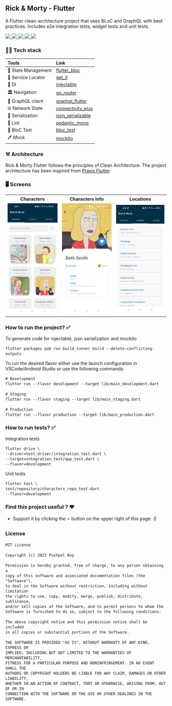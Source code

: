 ## Rick & Morty - Flutter

  <p align="left"> A Flutter clean-architecture project that uses BLoC and GraphQL with best practices. Includes e2e integration tests, widget tests and unit tests.</p>

  <p align="left">
      <a href = "https://github.com/Solido/awesome-flutter">
        <img src = "https://img.shields.io/badge/Awesome-Flutter-blue.svg?color=blue&style=for-the-badge" />
      </a>
      <a href = "https://github.com/pushpalroy/rick_morty_flutter/stargazers">
        <img src="https://img.shields.io/github/stars/pushpalroy/rick_morty_flutter?color=green&style=for-the-badge" />
      </a>
      <a href = "https://github.com/pushpalroy/rick_morty_flutter/network/members">
          <img src="https://img.shields.io/github/forks/pushpalroy/rick_morty_flutter?color=green&style=for-the-badge" />
      </a>
      <a href = "https://github.com/pushpalroy/rick_morty_flutter/watchers">
          <img src="https://img.shields.io/github/watchers/pushpalroy/rick_morty_flutter?color=yellowgreen&style=for-the-badge" />
      </a>
      <a href = "https://github.com/pushpalroy/rick_morty_flutter/issues">
          <img src="https://img.shields.io/github/issues/pushpalroy/rick_morty_flutter?color=orange&style=for-the-badge" />
      </a>
  </p>

### 👨‍💻 Tech stack

| Tools               | Link                                                            |
|:--------------------|:----------------------------------------------------------------|
| 🤖 State Management | [flutter_bloc](https://pub.dev/packages/flutter_bloc)           |
| 💚 Service Locator  | [get_it](https://pub.dev/packages/get_it)                       |
| 💉 DI               | [injectable](https://pub.dev/packages/injectable)               |
| 🏛 Navigation       | [go_router](https://pub.dev/packages/go_router)                 |
| 🌊 GraphQL client   | [graphql_flutter](https://pub.dev/packages/graphql_flutter)     |
| 🌐 Network State    | [connectivity_plus](https://pub.dev/packages/connectivity_plus) |
| 📄 Serialization    | [json_serializable](https://pub.dev/packages/json_serializable) |
| 💬 Lint             | [pedantic_mono](https://pub.dev/packages/pedantic_mono)         |
| 🚀 BloC Test        | [bloc_test](https://pub.dev/packages/bloc_test)                 |
| 🖊️ Mock            | [mockito](https://pub.dev/packages/mockito)                     |

### ⚒️ Architecture

Rick & Morty Flutter follows the principles of Clean Architecture.
The project architecture has been inspired
from [Praxis Flutter](https://github.com/mutualmobile/PraxisFlutter).

### 🖥️ Screens

<table style="width:100%">
  <tr>
    <th>Characters</th>
    <th>Characters Info</th> 
    <th>Locations</th>
  </tr>
  <tr>
    <td><img src = "art/characters.png" width=240/></td> 
    <td><img src = "art/character_info.png" width=240/></td>
    <td><img src = "art/locations.png" width=240/></td>
  </tr>
</table>

### How to run the project? ✅

To generate code for injectable, json serialization and mockito

```
flutter packages pub run build_runner build --delete-conflicting-outputs
```

To run the desired flavor either use the launch configuration in VSCode/Android Studio or use the following commands:

```
# Development
flutter run --flavor development --target lib/main_development.dart

# Staging
flutter run --flavor staging --target lib/main_staging.dart

# Production
flutter run --flavor production --target lib/main_production.dart
```

### How to run tests? ✅

Integration tests

```
flutter drive \
--driver=test_driver/integration_test.dart \
--target=integration_test/app_test.dart \
--flavor=development
```

Unit tests

```
flutter test \
test/repository/characters_repo_test.dart
--flavor=development
```

### Find this project useful ? ❤️

- Support it by clicking the ⭐️ button on the upper right of this page. ✌️

### License

```
MIT License

Copyright (c) 2022 Pushpal Roy

Permission is hereby granted, free of charge, to any person obtaining a 
copy of this software and associated documentation files (the "Software"), 
to deal in the Software without restriction, including without limitation 
the rights to use, copy, modify, merge, publish, distribute, sublicense, 
and/or sell copies of the Software, and to permit persons to whom the 
Software is furnished to do so, subject to the following conditions:

The above copyright notice and this permission notice shall be included 
in all copies or substantial portions of the Software.

THE SOFTWARE IS PROVIDED "AS IS", WITHOUT WARRANTY OF ANY KIND, EXPRESS OR 
IMPLIED, INCLUDING BUT NOT LIMITED TO THE WARRANTIES OF MERCHANTABILITY, 
FITNESS FOR A PARTICULAR PURPOSE AND NONINFRINGEMENT. IN NO EVENT SHALL THE 
AUTHORS OR COPYRIGHT HOLDERS BE LIABLE FOR ANY CLAIM, DAMAGES OR OTHER LIABILITY, 
WHETHER IN AN ACTION OF CONTRACT, TORT OR OTHERWISE, ARISING FROM, OUT OF OR IN 
CONNECTION WITH THE SOFTWARE OR THE USE OR OTHER DEALINGS IN THE SOFTWARE.
```
